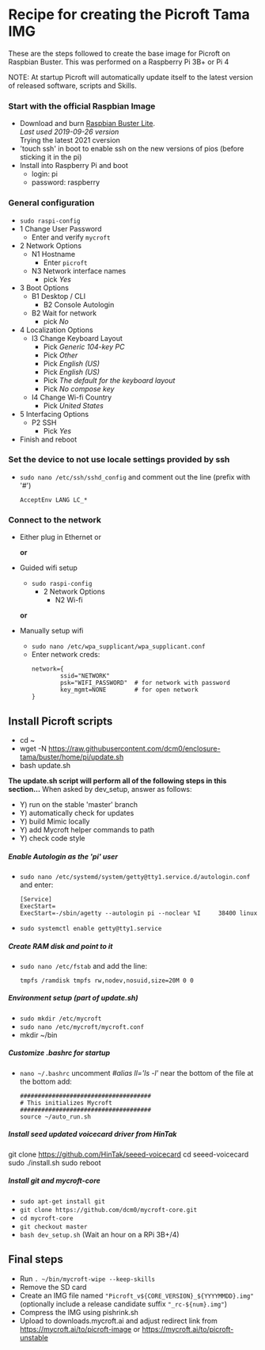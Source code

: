 # Recipe for creating the Picroft Tama IMG

These are the steps followed to create the base image for Picroft on Raspbian Buster.  This was performed on a Raspberry Pi 3B+ or Pi 4

NOTE: At startup Picroft will automatically update itself to the latest version of released software, scripts and Skills.


### Start with the official Raspbian Image
* Download and burn [Raspbian Buster Lite](https://downloads.raspberrypi.org/raspbian_lite_latest).
  <br>_Last used 2019-09-26 version_
  <bR> Trying the latest 2021 cversion
* 'touch ssh' in boot to enable ssh on the new versions of pios (before sticking it in the pi)
* Install into Raspberry Pi and boot
  - login: pi
  - password: raspberry

### General configuration
  - ```sudo raspi-config```
  - 1 Change User Password
      - Enter and verify ```mycroft```
  - 2 Network Options
      - N1 Hostname
        - Enter ```picroft```
      - N3 Network interface names
        - pick *Yes*
  - 3 Boot Options
      - B1 Desktop / CLI
        - B2 Console Autologin
      - B2 Wait for network
        - pick *No*
  - 4 Localization Options
      - I3 Change Keyboard Layout
          - Pick *Generic 104-key PC*
          - Pick *Other*
          - Pick *English (US)*
          - Pick *English (US)*
          - Pick *The default for the keyboard layout*
          - Pick *No compose key*
      - I4 Change Wi-fi Country
          - Pick *United States*
  - 5 Interfacing Options
      - P2 SSH
          - Pick *Yes*
  - Finish and reboot

### Set the device to not use locale settings provided by ssh
* ```sudo nano /etc/ssh/sshd_config``` and comment out the line (prefix with '#')
  ```
  AcceptEnv LANG LC_*
  ```

### Connect to the network
* Either plug in Ethernet or

  __or__
* Guided wifi setup
  * ```sudo raspi-config```
    - 2 Network Options
      - N2 Wi-fi

  __or__
* Manually setup wifi
  * ```sudo nano /etc/wpa_supplicant/wpa_supplicant.conf```
  * Enter network creds:
    ```
    network={
            ssid="NETWORK"
            psk="WIFI_PASSWORD"  # for network with password
            key_mgmt=NONE        # for open network
    }
    ```

## Install Picroft scripts
* cd ~
* wget -N https://raw.githubusercontent.com/dcm0/enclosure-tama/buster/home/pi/update.sh
* bash update.sh

**The update.sh script will perform all of the following steps in this section...**
When asked by dev_setup, answer as follows:
- Y) run on the stable 'master' branch
- Y) automatically check for updates
- Y) build Mimic locally
- Y) add Mycroft helper commands to path
- Y) check code style

##### Enable Autologin as the 'pi' user

* ```sudo nano /etc/systemd/system/getty@tty1.service.d/autologin.conf``` and enter:
   ```
   [Service]
   ExecStart=
   ExecStart=-/sbin/agetty --autologin pi --noclear %I     38400 linux
   ```

* ```sudo systemctl enable getty@tty1.service```

##### Create RAM disk and point to it
  - ```sudo nano /etc/fstab``` and add the line:
    ```
    tmpfs /ramdisk tmpfs rw,nodev,nosuid,size=20M 0 0
    ```

##### Environment setup (part of update.sh)

* ```sudo mkdir /etc/mycroft```
* ```sudo nano /etc/mycroft/mycroft.conf```
* mkdir ~/bin

##### Customize .bashrc for startup
* ```nano ~/.bashrc```
   uncomment *#alias ll='ls -l'* near the bottom of the file
   at the bottom add:
   ```
   #####################################
   # This initializes Mycroft
   #####################################
   source ~/auto_run.sh
   ```
##### Install seed updated voicecard driver from HinTak

git clone https://github.com/HinTak/seeed-voicecard
cd seeed-voicecard
sudo ./install.sh
sudo reboot

##### Install git and mycroft-core
* ```sudo apt-get install git```
* ```git clone https://github.com/dcm0/mycroft-core.git```
* ```cd mycroft-core```
* ```git checkout master```
* ```bash dev_setup.sh```
(Wait an hour on a RPi 3B+/4)



## Final steps
* Run ```. ~/bin/mycroft-wipe --keep-skills```
* Remove the SD card
* Create an IMG file named `"Picroft_v${CORE_VERSION}_${YYYYMMDD}.img"` (optionally include a release candidate suffix `"_rc-${num}.img"`)
* Compress the IMG using pishrink.sh
* Upload to downloads.mycroft.ai and adjust redirect link from https://mycroft.ai/to/picroft-image or https://mycroft.ai/to/picroft-unstable
